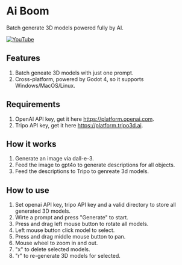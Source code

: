 # Ai Boom
Batch generate 3D models powered fully by AI.

[![YouTube](http://i.ytimg.com/vi/fBCc3okDYe8/hqdefault.jpg)](https://www.youtube.com/watch?v=fBCc3okDYe8)

## Features
1. Batch geneate 3D models with just one prompt.
2. Cross-platform, powered by Godot 4, so it supports Windows/MacOS/Linux.

## Requirements
1. OpenAI API key, get it here https://platform.openai.com.
2. Tripo API key, get it here https://platform.tripo3d.ai.

## How it works
1. Generate an image via dall-e-3.
2. Feed the image to gpt4o to generate descriptions for all objects.
3. Feed the descriptions to Tripo to genreate 3d models.

## How to use
1. Set openai API key, tripo API key and a valid directory to store all generated 3D models.
2. Wirte a prompt and press "Generate" to start.
3. Press and drag left mouse button to rotate all models.
4. Left mouse button click model to select.
5. Press and drag middle mouse button to pan.
6. Mouse wheel to zoom in and out.
7. "x" to delete selected models.
8. "r" to re-generate 3D models for selected.
